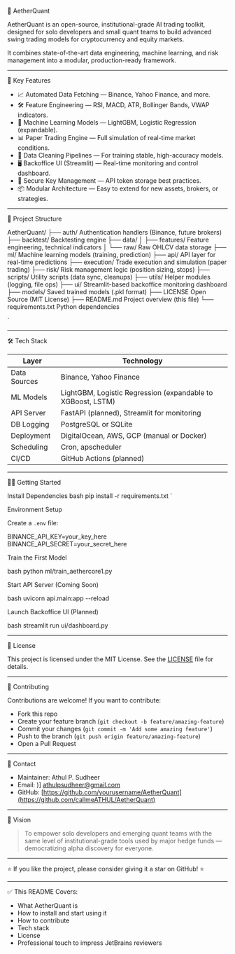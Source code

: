 🌟 AetherQuant

AetherQuant is an open-source, institutional-grade AI trading toolkit, designed for solo developers and small quant teams to build advanced swing trading models for cryptocurrency and equity markets.

It combines state-of-the-art data engineering, machine learning, and risk management into a modular, production-ready framework.

---

 🚀 Key Features

- 📈 Automated Data Fetching — Binance, Yahoo Finance, and more.
- 🛠️ Feature Engineering — RSI, MACD, ATR, Bollinger Bands, VWAP indicators.
- 🤖 Machine Learning Models — LightGBM, Logistic Regression (expandable).
- 📊 Paper Trading Engine — Full simulation of real-time market conditions.
- 🧹 Data Cleaning Pipelines — For training stable, high-accuracy models.
- 🖥️ Backoffice UI (Streamlit) — Real-time monitoring and control dashboard.
- 🔐 Secure Key Management — API token storage best practices.
- 📦 Modular Architecture — Easy to extend for new assets, brokers, or strategies.

---

 📂 Project Structure



AetherQuant/
├── auth/             Authentication handlers (Binance, future brokers)
├── backtest/         Backtesting engine
├── data/
│   ├── features/     Feature engineering, technical indicators
│   └── raw/          Raw OHLCV data storage
├── ml/               Machine learning models (training, prediction)
├── api/              API layer for real-time predictions
├── execution/        Trade execution and simulation (paper trading)
├── risk/             Risk management logic (position sizing, stops)
├── scripts/          Utility scripts (data sync, cleanups)
├── utils/            Helper modules (logging, file ops)
├── ui/               Streamlit-based backoffice monitoring dashboard
├── models/           Saved trained models (.pkl format)
├── LICENSE           Open Source (MIT License)
├── README.md         Project overview (this file)
└── requirements.txt  Python dependencies

`

---

 🛠️ Tech Stack

| Layer              | Technology      |
|--------------------|------------------|
| Data Sources       | Binance, Yahoo Finance |
| ML Models          | LightGBM, Logistic Regression (expandable to XGBoost, LSTM) |
| API Server         | FastAPI (planned), Streamlit for monitoring |
| DB Logging         | PostgreSQL or SQLite |
| Deployment         | DigitalOcean, AWS, GCP (manual or Docker) |
| Scheduling         | Cron, apscheduler |
| CI/CD              | GitHub Actions (planned)

---

 🧑‍💻 Getting Started

 Install Dependencies
bash
pip install -r requirements.txt
`

 Environment Setup

Create a `.env` file:


BINANCE_API_KEY=your_key_here
BINANCE_API_SECRET=your_secret_here


 Train the First Model

bash
python ml/train_aethercore1.py


 Start API Server (Coming Soon)

bash
uvicorn api.main:app --reload


 Launch Backoffice UI (Planned)

bash
streamlit run ui/dashboard.py


---

 📜 License

This project is licensed under the MIT License.
See the [LICENSE](LICENSE) file for details.

---

 🙌 Contributing

Contributions are welcome!
If you want to contribute:

* Fork this repo
* Create your feature branch (`git checkout -b feature/amazing-feature`)
* Commit your changes (`git commit -m 'Add some amazing feature'`)
* Push to the branch (`git push origin feature/amazing-feature`)
* Open a Pull Request

---

 💬 Contact

* Maintainer: Athul P. Sudheer
* Email: )] athulpsudheer@gmail.com
* GitHub: [https://github.com/yourusername/AetherQuant](https://github.com/callmeATHUL/AetherQuant)

---

 🎯 Vision

> To empower solo developers and emerging quant teams with the same level of institutional-grade tools used by major hedge funds — democratizing alpha discovery for everyone.

---

⭐ If you like the project, please consider giving it a star on GitHub! ⭐



---

 ✅ This README Covers:
- What AetherQuant is
- How to install and start using it
- How to contribute
- Tech stack
- License
- Professional touch to impress JetBrains reviewers
